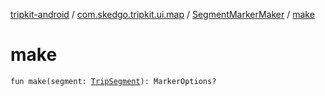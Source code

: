 [tripkit-android](../../index.md) / [com.skedgo.tripkit.ui.map](../index.md) / [SegmentMarkerMaker](index.md) / [make](./make.md)

# make

`fun make(segment: `[`TripSegment`](../../skedgo.tripkit.routing/-trip-segment/index.md)`): MarkerOptions?`